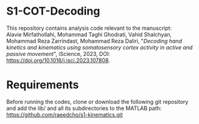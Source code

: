 # S1-COT-Decoding
This repository contains analysis code relevant to the manuscript:\
Alavie Mirfathollahi, Mohammad Taghi Ghodrati, Vahid Shalchyan, Mohammad Reza Zarrindast, Mohammad Reza Daliri, "*Decoding hand kinetics and kinematics using somatosensory cortex activity in active and passive movement*", iScience, 2023, DOI: https://doi.org/10.1016/j.isci.2023.107808.

# Requirements
Before running the codes, clone or download the following git repository and add the lib/ and all its subdirectories to the MATLAB path:\
https://github.com/raeedcho/s1-kinematics.git
